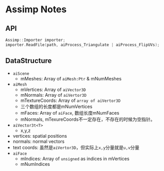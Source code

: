 # Assimp Notes

## API
```c++
Assimp::Importer importer;
importer.ReadFile(path, aiProcess_Triangulate | aiProcess_FlipUVs);
```

## DataStructure
- `aiScene`
  - mMeshes: Array of `aiMesh:Ptr` & mNumMeshes
- `aiMesh` 
  - mVertices: Array of `aiVector3D`
  - mNormals: Array of `aiVertor3D`
  - mTextureCoords: Array of `array of aiVertor3D`
  - 三个数组的长度都是mNumVertices
  - mFaces: Array of `aiFace`, 数组长度mNumFaces
  - mNormals, mTexureCoords不一定存在，不存在的时候为空指针。
- `aiVector3t<T>`
  - x,y,z
- vertices: spatial positions
- normals: normal vectors
- text coords: 虽然是`aiVertor3D`，但实际上`x,y`分量就是`u,v`分量
- `aiFace`
  - mIndices: Array of `unsigned` as indices in mVertices
  - mNumIndices